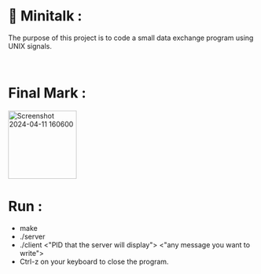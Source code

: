 <h1>📖 Minitalk :</h1>
<p>The purpose of this project is to code a small data exchange program using UNIX signals.</p><br>
<h1>Final Mark :</h1>
<img width="139" alt="Screenshot 2024-04-11 160600" src="https://github.com/AliAkouhar/minitalk_42/assets/133344572/d54164ef-dcdb-4f87-9ea4-9e472c8389c9">
<h1>Run :</h1>
<ul>
  <li>make</li>
  <li>./server</li>
  <li>./client <"PID that the server will display"> <"any message you want to write"></li>
  <li> Ctrl-z on your keyboard to close the program.</li>
</ul>
